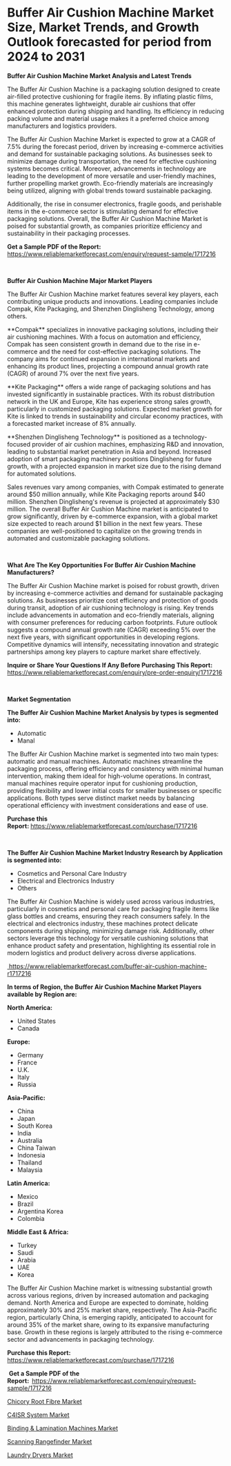<p><h1>Buffer Air Cushion Machine Market Size, Market Trends, and Growth Outlook forecasted for period from 2024 to 2031</h1></p><p><strong>Buffer Air Cushion Machine Market Analysis and Latest Trends</strong></p>
<p><p>The Buffer Air Cushion Machine is a packaging solution designed to create air-filled protective cushioning for fragile items. By inflating plastic films, this machine generates lightweight, durable air cushions that offer enhanced protection during shipping and handling. Its efficiency in reducing packing volume and material usage makes it a preferred choice among manufacturers and logistics providers.</p><p>The Buffer Air Cushion Machine Market is expected to grow at a CAGR of 7.5% during the forecast period, driven by increasing e-commerce activities and demand for sustainable packaging solutions. As businesses seek to minimize damage during transportation, the need for effective cushioning systems becomes critical. Moreover, advancements in technology are leading to the development of more versatile and user-friendly machines, further propelling market growth. Eco-friendly materials are increasingly being utilized, aligning with global trends toward sustainable packaging.</p><p>Additionally, the rise in consumer electronics, fragile goods, and perishable items in the e-commerce sector is stimulating demand for effective packaging solutions. Overall, the Buffer Air Cushion Machine Market is poised for substantial growth, as companies prioritize efficiency and sustainability in their packaging processes.</p></p>
<p><strong>Get a Sample PDF of the Report:&nbsp;</strong> <a href="https://www.reliablemarketforecast.com/enquiry/request-sample/1717216?utm_campaign=1102&utm_medium=2&utm_source=Github&utm_content=ia&utm_term=19102024&utm_id=buffer-air-cushion-machine">https://www.reliablemarketforecast.com/enquiry/request-sample/1717216</a></p>
<p>&nbsp;</p>
<p><strong>Buffer Air Cushion Machine Major Market Players</strong></p>
<p><p>The Buffer Air Cushion Machine market features several key players, each contributing unique products and innovations. Leading companies include Compak, Kite Packaging, and Shenzhen Dinglisheng Technology, among others.</p><p>**Compak** specializes in innovative packaging solutions, including their air cushioning machines. With a focus on automation and efficiency, Compak has seen consistent growth in demand due to the rise in e-commerce and the need for cost-effective packaging solutions. The company aims for continued expansion in international markets and enhancing its product lines, projecting a compound annual growth rate (CAGR) of around 7% over the next five years.</p><p>**Kite Packaging** offers a wide range of packaging solutions and has invested significantly in sustainable practices. With its robust distribution network in the UK and Europe, Kite has experience strong sales growth, particularly in customized packaging solutions. Expected market growth for Kite is linked to trends in sustainability and circular economy practices, with a forecasted market increase of 8% annually.</p><p>**Shenzhen Dinglisheng Technology** is positioned as a technology-focused provider of air cushion machines, emphasizing R&D and innovation, leading to substantial market penetration in Asia and beyond. Increased adoption of smart packaging machinery positions Dinglisheng for future growth, with a projected expansion in market size due to the rising demand for automated solutions.</p><p>Sales revenues vary among companies, with Compak estimated to generate around $50 million annually, while Kite Packaging reports around $40 million. Shenzhen Dinglisheng's revenue is projected at approximately $30 million. The overall Buffer Air Cushion Machine market is anticipated to grow significantly, driven by e-commerce expansion, with a global market size expected to reach around $1 billion in the next few years. These companies are well-positioned to capitalize on the growing trends in automated and customizable packaging solutions.</p></p>
<p>&nbsp;</p>
<p><strong>What Are The Key Opportunities For Buffer Air Cushion Machine Manufacturers?</strong></p>
<p><p>The Buffer Air Cushion Machine market is poised for robust growth, driven by increasing e-commerce activities and demand for sustainable packaging solutions. As businesses prioritize cost efficiency and protection of goods during transit, adoption of air cushioning technology is rising. Key trends include advancements in automation and eco-friendly materials, aligning with consumer preferences for reducing carbon footprints. Future outlook suggests a compound annual growth rate (CAGR) exceeding 5% over the next five years, with significant opportunities in developing regions. Competitive dynamics will intensify, necessitating innovation and strategic partnerships among key players to capture market share effectively.</p></p>
<p><strong>Inquire or Share Your Questions If Any Before Purchasing This Report:</strong> <a href="https://www.reliablemarketforecast.com/enquiry/pre-order-enquiry/1717216?utm_campaign=1102&utm_medium=2&utm_source=Github&utm_content=ia&utm_term=19102024&utm_id=buffer-air-cushion-machine">https://www.reliablemarketforecast.com/enquiry/pre-order-enquiry/1717216</a></p>
<p>&nbsp;</p>
<p><strong>Market Segmentation</strong></p>
<p><strong>The Buffer Air Cushion Machine Market Analysis by types is segmented into:</strong></p>
<p><ul><li>Automatic</li><li>Manal</li></ul></p>
<p><p>The Buffer Air Cushion Machine market is segmented into two main types: automatic and manual machines. Automatic machines streamline the packaging process, offering efficiency and consistency with minimal human intervention, making them ideal for high-volume operations. In contrast, manual machines require operator input for cushioning production, providing flexibility and lower initial costs for smaller businesses or specific applications. Both types serve distinct market needs by balancing operational efficiency with investment considerations and ease of use.</p></p>
<p><strong>Purchase this Report:&nbsp;</strong><a href="https://www.reliablemarketforecast.com/purchase/1717216?utm_campaign=1102&utm_medium=2&utm_source=Github&utm_content=ia&utm_term=19102024&utm_id=buffer-air-cushion-machine">https://www.reliablemarketforecast.com/purchase/1717216</a></p>
<p>&nbsp;</p>
<p><strong>The Buffer Air Cushion Machine Market Industry Research by Application is segmented into:</strong></p>
<p><ul><li>Cosmetics and Personal Care Industry</li><li>Electrical and Electronics Industry</li><li>Others</li></ul></p>
<p><p>The Buffer Air Cushion Machine is widely used across various industries, particularly in cosmetics and personal care for packaging fragile items like glass bottles and creams, ensuring they reach consumers safely. In the electrical and electronics industry, these machines protect delicate components during shipping, minimizing damage risk. Additionally, other sectors leverage this technology for versatile cushioning solutions that enhance product safety and presentation, highlighting its essential role in modern logistics and product delivery across diverse applications.</p></p>
<p><a href="https://www.reliablemarketforecast.com/buffer-air-cushion-machine-r1717216?utm_campaign=1102&utm_medium=2&utm_source=Github&utm_content=ia&utm_term=19102024&utm_id=buffer-air-cushion-machine">&nbsp;https://www.reliablemarketforecast.com/buffer-air-cushion-machine-r1717216</a></p>
<p><strong>In terms of Region, the Buffer Air Cushion Machine Market Players available by Region are:</strong></p>
<p>
    <p> <strong> North America: </strong>
        <ul>
            <li>United States</li>
            <li>Canada</li>
        </ul>
        </p> 
    <p> <strong> Europe: </strong>
        <ul>
            <li>Germany</li>
            <li>France</li>
            <li>U.K.</li>
            <li>Italy</li>
            <li>Russia</li>
        </ul>
        </p> 
    <p> <strong> Asia-Pacific: </strong>
        <ul>
            <li>China</li>
            <li>Japan</li>
            <li>South Korea</li>
            <li>India</li>
            <li>Australia</li>
            <li>China Taiwan</li>
            <li>Indonesia</li>
            <li>Thailand</li>
            <li>Malaysia</li>
        </ul>
        </p> 
    <p> <strong> Latin America: </strong>
        <ul>
            <li>Mexico</li>
            <li>Brazil</li>
            <li>Argentina Korea</li>
            <li>Colombia</li>
        </ul>
        </p> 
    <p> <strong> Middle East & Africa: </strong>
        <ul>
            <li>Turkey</li>
            <li>Saudi</li>
            <li>Arabia</li>
            <li>UAE</li>
            <li>Korea</li>
        </ul>
    </p>
    </p>
<p><p>The Buffer Air Cushion Machine market is witnessing substantial growth across various regions, driven by increased automation and packaging demand. North America and Europe are expected to dominate, holding approximately 30% and 25% market share, respectively. The Asia-Pacific region, particularly China, is emerging rapidly, anticipated to account for around 35% of the market share, owing to its expansive manufacturing base. Growth in these regions is largely attributed to the rising e-commerce sector and advancements in packaging technology.</p></p>
<p><strong>Purchase this Report: </strong><a href="https://www.reliablemarketforecast.com/purchase/1717216?utm_campaign=1102&utm_medium=2&utm_source=Github&utm_content=ia&utm_term=19102024&utm_id=buffer-air-cushion-machine">https://www.reliablemarketforecast.com/purchase/1717216</a></p>
<p>&nbsp;<strong>Get a Sample PDF of the Report:&nbsp;&nbsp;</strong><a href="https://www.reliablemarketforecast.com/enquiry/request-sample/1717216?utm_campaign=1102&utm_medium=2&utm_source=Github&utm_content=ia&utm_term=19102024&utm_id=buffer-air-cushion-machine">https://www.reliablemarketforecast.com/enquiry/request-sample/1717216</a></p>
<p><strong></strong></p>
<p><p><a href="https://www.linkedin.com/pulse/global-chicory-root-fibre-market-trends-insights-growth-7xcce?utm_campaign=1102&utm_medium=2&utm_source=Github&utm_content=ia&utm_term=19102024&utm_id=buffer-air-cushion-machine">Chicory Root Fibre Market</a></p><p><a href="https://www.linkedin.com/pulse/c4isr-system-momentum-charting-4-cagr-path-2024-2031-market-decode-rrflf?utm_campaign=1102&utm_medium=2&utm_source=Github&utm_content=ia&utm_term=19102024&utm_id=buffer-air-cushion-machine">C4ISR System Market</a></p><p><a href="https://github.com/iva0ei4r/Market-Research-Report-List-1/blob/main/binding-lamination-machines-market.md?utm_campaign=1102&utm_medium=2&utm_source=Github&utm_content=ia&utm_term=19102024&utm_id=buffer-air-cushion-machine">Binding & Lamination Machines Market</a></p><p><a href="https://issuu.com/reportprime-2/docs/scanning-rangefinder-market-size-20_c9fe510853ea23?utm_campaign=1102&utm_medium=2&utm_source=Github&utm_content=ia&utm_term=19102024&utm_id=buffer-air-cushion-machine">Scanning Rangefinder Market</a></p><p><a href="https://issuu.com/reportprime-2/docs/laundry-dryers-market-size-2030.ppt_64d7edd9faea58?utm_campaign=1102&utm_medium=2&utm_source=Github&utm_content=ia&utm_term=19102024&utm_id=buffer-air-cushion-machine">Laundry Dryers Market</a></p></p>